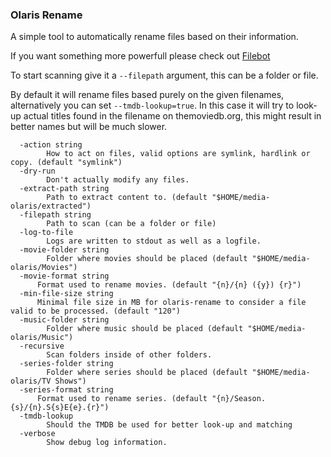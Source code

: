 ### Olaris Rename

A simple tool to automatically rename files based on their information.

If you want something more powerfull please check out [Filebot](https://www.filebot.net/)

To start scanning give it a `--filepath` argument, this can be a folder or file.

By default it will rename files based purely on the given filenames, alternatively
you can set `--tmdb-lookup=true`. In this case it will try to look-up actual titles
found in the filename on themoviedb.org, this might result in better names but will
be much slower.


```
  -action string
    	How to act on files, valid options are symlink, hardlink or copy. (default "symlink")
  -dry-run
    	Don't actually modify any files.
  -extract-path string
    	Path to extract content to. (default "$HOME/media-olaris/extracted")
  -filepath string
    	Path to scan (can be a folder or file)
  -log-to-file
    	Logs are written to stdout as well as a logfile.
  -movie-folder string
    	Folder where movies should be placed (default "$HOME/media-olaris/Movies")
  -movie-format string
      Format used to rename movies. (default "{n}/{n} ({y}) {r}")
  -min-file-size string
      Minimal file size in MB for olaris-rename to consider a file valid to be processed. (default "120")
  -music-folder string
    	Folder where music should be placed (default "$HOME/media-olaris/Music")
  -recursive
    	Scan folders inside of other folders.
  -series-folder string
    	Folder where series should be placed (default "$HOME/media-olaris/TV Shows")
  -series-format string
      Format used to rename series. (default "{n}/Season.{s}/{n}.S{s}E{e}.{r}")
  -tmdb-lookup
    	Should the TMDB be used for better look-up and matching
  -verbose
    	Show debug log information.
```
